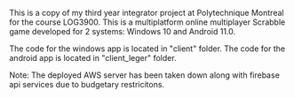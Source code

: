 This is a copy of my third year integrator project at Polytechnique Montreal for the course LOG3900.
This is a multiplatform online multiplayer Scrabble game developed for 2 systems: Windows 10 and Android 11.0.

The code for the windows app is located in "client" folder. The code for the android app is located in "client_leger" folder. 

Note: The deployed AWS server has been taken down along with firebase api services due to budgetary restricitons.
